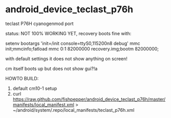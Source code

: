 android_device_teclast_p76h
===========================

teclast P76H cyanogenmod port

status: NOT 100% WORKING YET, recovery boots fine with:

setenv bootargs 'init=/init console=ttyS0,115200n8 debug'
mmc init;mmcinfo;fatload mmc 0:1 82000000 recovery.img;bootm 82000000;

with default settings it does not show anything on screen!

cm itself boots up but does not show gui?!a



HOWTO BUILD:
1) default cm10-1 setup
2) curl https://raw.github.com/fishpepper/android_device_teclast_p76h/master/manifests/local_manifest.xml > ~/android/system/.repo/local_manifests/teclast_p76h.xml


